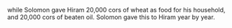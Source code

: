 while Solomon gave Hiram 20,000 cors of wheat as food for his household, and 20,000 cors of beaten oil. Solomon gave this to Hiram year by year.
